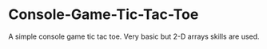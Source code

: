 # Console-Game-Tic-Tac-Toe
A simple console game tic tac toe. Very basic but 2-D arrays skills are used.
